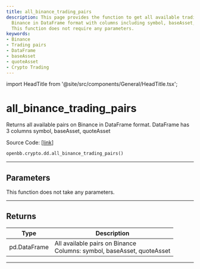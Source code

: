 ```yaml
---
title: all_binance_trading_pairs
description: This page provides the function to get all available trading pairs on
  Binance in DataFrame format with columns including symbol, baseAsset, and quoteAsset.
  This function does not require any parameters.
keywords:
- Binance
- Trading pairs
- DataFrame
- baseAsset
- quoteAsset
- Crypto Trading
---
```


import HeadTitle from '@site/src/components/General/HeadTitle.tsx';

<HeadTitle title="all_binance_trading_pairs - Dd - Crypto - Reference | OpenBB SDK Docs" />

# all_binance_trading_pairs

Returns all available pairs on Binance in DataFrame format. DataFrame has 3 columns symbol, baseAsset, quoteAsset

Source Code: [[link](https://github.com/OpenBB-finance/OpenBBTerminal/tree/main/openbb_terminal/cryptocurrency/due_diligence/binance_model.py#L58)]

```python
openbb.crypto.dd.all_binance_trading_pairs()
```

---

## Parameters

This function does not take any parameters.

---

## Returns

| Type | Description |
| ---- | ----------- |
| pd.DataFrame | All available pairs on Binance<br/>Columns: symbol, baseAsset, quoteAsset |
---
